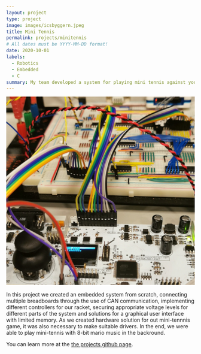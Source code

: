 ```yaml
---
layout: project
type: project
image: images/icsbyggern.jpeg
title: Mini Tennis
permalink: projects/minitennis
# All dates must be YYYY-MM-DD format!
date: 2020-10-01
labels:
  - Robotics
  - Embedded 
  - C
summary: My team developed a system for playing mini tennis against yourself.
---
```


<img class="ui medium right floated rounded image" src="../images/icsbyggern.jpeg">

In this project we created an embedded system from scratch, connecting multiple breadboards through the use of CAN communication, implementing different controllers for our racket, securing appropriate voltage levels for different parts of the system and solutions for a graphical user interface with limited memory. As we created hardware solution for out mini-tennnis game, it was also necessary to make suitable drivers. In the end, we were able to play mini-tennis with 8-bit mario music in the backround. 

You can learn more at the [the projects github page](https://github.com/lassewardenaer/TTK4155-Byggern).



